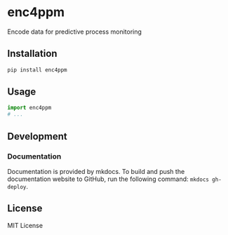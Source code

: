 # enc4ppm

Encode data for predictive process monitoring

## Installation

```bash
pip install enc4ppm
```

## Usage

```python
import enc4ppm
# ...
```

## Development

### Documentation

Documentation is provided by mkdocs. To build and push the documentation website to GitHub, run the following command: `mkdocs gh-deploy`.

## License

MIT License
